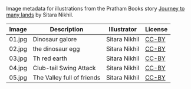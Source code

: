 Image metadata for illustrations from the Pratham Books story [Journey to many lands](https://storyweaver.org.in/stories/4631-journey-to-many-lands) by Sitara Nikhil.

Image | Description | Illustrator | License
----- | ----------- | ----------- | -------
01.jpg | Dinosaur galore | Sitara Nikhil | [CC-BY](https://creativecommons.org/licenses/by/4.0/)
02.jpg | the dinosaur egg | Sitara Nikhil | [CC-BY](https://creativecommons.org/licenses/by/4.0/)
03.jpg | Th red earth | Sitara Nikhil | [CC-BY](https://creativecommons.org/licenses/by/4.0/)
04.jpg | Club-tail Swing Attack | Sitara Nikhil | [CC-BY](https://creativecommons.org/licenses/by/4.0/)
05.jpg | The Valley full of friends | Sitara Nikhil | [CC-BY](https://creativecommons.org/licenses/by/4.0/)
